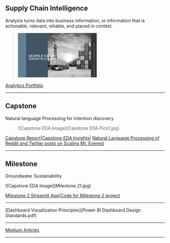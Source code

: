 ## Supply Chain Intelligence

Analysis turns data into business information, or information that is actionable, relevant, reliable, and placed in context.


> ![SupplychainCover](SupplyChainCover1.jpg)

[Analytics Portfolio](https://github.com/sjtalkar/sjtalkar.github.io/blob/main/Spur%20Into%20Action%20Read%20Only.pdf)

*********************************************************************************

## Capstone

Natural language Processing for Intention discovery

> ![Capstone EDA Image](Capstone EDA Pics1.jpg)

[Capstone Report](http://umsi-mads-capstone-himalayas.s3-website-eu-west-1.amazonaws.com/citations.html)|[Capstone EDA Insights](https://github.com/sjtalkar/capstone_dashboard/blob/main/docs/insights_from_eda.md)|
[Natural Language Processing of Reddit and Twitter posts on Scaling Mt. Everest](https://dagshub.com/sjtalkar/capstone_himalayas/src/main/notebooks/04_reddit_intent_discovery_berttopic.ipynb)

*********************************************************************************
## Milestone

Groundwater Sustainability

![Capstone EDA Image](Milestone 21.jpg)

[Milestone 2 Streamlit App](https://sjtalkar-milestone2-streamlit-milestone2-app-g8fn85.streamlit.app/)|[Code for Milestone 2 project](https://github.com/sjtalkar/milestone2_waterwells_deepnote)

************************************************************************************

[Dashboard Visualization Principles](Power BI Dashboard Design Standards.pdf)

*************************************************************************************

[Medium Articles](https://sjtalkar.medium.com/)

**************************************************************************************
